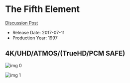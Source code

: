 # The Fifth Element

[Discussion Post](https://www.avsforum.com/threads/bass-eq-for-filtered-movies.2995212/post-56921780)

* Release Date: 2017-07-11
* Production Year: 1997

## 4K/UHD/ATMOS/(TrueHD/PCM SAFE)

![img 0](https://i.imgur.com/CcUlakU.jpg)

![img 1](https://i.imgur.com/jAhoR9o.png)

